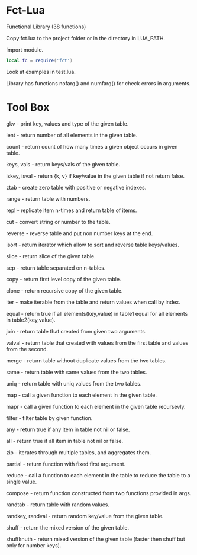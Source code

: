 # Fct-Lua

Functional Library (38 functions)

Copy fct.lua to the project folder or in the directory in LUA_PATH.

Import module.
``` lua
local fc = require('fct')
```
Look at examples in test.lua.

Library has functions nofarg() and numfarg() for check errors in arguments.

# Tool Box

gkv - print key, values and type of the given table.

lent - return number of all elements in the given table.

count - return count of how many times a given object occurs in given table.

keys, vals - return keys/vals of the given table.

iskey, isval - return {k, v} if key/value in the given table if not return false.

ztab - create zero table with positive or negative indexes.

range - return table with numbers.

repl - replicate item n-times and return table of items.

cut - convert string or number to the table.

reverse - reverse table and put non number keys at the end.

isort - return iterator which allow to sort and reverse table keys/values.

slice - return slice of the given table.

sep - return table separated on n-tables.

copy - return first level copy of the given table.

clone - return recursive copy of the given table.

iter - make iterable from the table and return values when call by index.

equal - return true if all elements(key,value) in table1 equal for all elements in table2(key,value).

join - return table that created from given two arguments.

valval - return table that created with values from the first table and values from the second.

merge - return table without duplicate values from the two tables.

same - return table with same values from the two tables.

uniq - return table with uniq values from the two tables.

map - call a given function to each element in the given table.

mapr - call a given function to each element in the given table recursevly.

filter - filter table by given function.

any - return true if any item in table not nil or false.

all - return true if all item in table not nil or false.

zip -  iterates through multiple tables, and aggregates them.

partial - return function with fixed first argument.

reduce - call a function to each element in the table to reduce the table to a single value.

compose - return function constructed from two functions provided in args.

randtab - return table with random values.

randkey, randval - return random key/value from the given table.

shuff - return the mixed version of the given table.

shuffknuth - return mixed version of the given table (faster then shuff but only for number keys).
